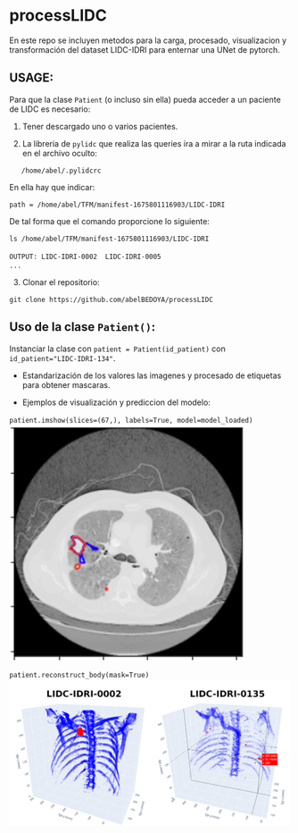 # processLIDC
En este repo se incluyen metodos para la carga, procesado, visualizacion y transformación del dataset LIDC-IDRI para enternar una UNet de pytorch.

## USAGE:

Para que la clase `Patient` (o incluso sin ella) pueda acceder a un paciente de LIDC es necesario:

1. Tener descargado uno o varios pacientes.

2. La libreria de `pylidc` que realiza las queries ira a mirar a la ruta indicada en el archivo oculto:
```
   /home/abel/.pylidcrc
   ```
   En ella hay que indicar:

   ```
   path = /home/abel/TFM/manifest-1675801116903/LIDC-IDRI
   ```

   De tal forma que el comando proporcione lo siguiente: 
   ```
   ls /home/abel/TFM/manifest-1675801116903/LIDC-IDRI

   OUTPUT: LIDC-IDRI-0002  LIDC-IDRI-0005
   ... 
   ```


3. Clonar el repositorio:
```
git clone https://github.com/abelBEDOYA/processLIDC
```

## Uso de la clase `Patient()`:

Instanciar la clase con `patient = Patient(id_patient)` con `id_patient="LIDC-IDRI-134"`.

- Estandarización de los valores las imagenes y procesado de etiquetas para obtener mascaras.



- Ejemplos de visualización y prediccion del modelo:

`patient.imshow(slices=(67,), labels=True, model=model_loaded)`
![Texto alternativo de la imagen](./assets/prediction.png)

`patient.reconstruct_body(mask=True)`
![reconstruct body](./assets/reconstruct_body.png)







